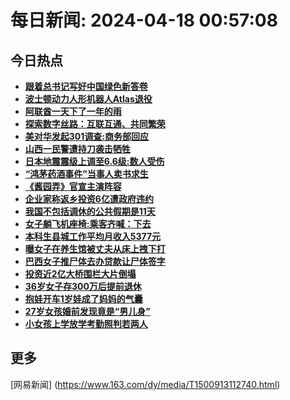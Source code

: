 
# 每日新闻: 2024-04-18 00:57:08
## 今日热点

- **[跟着总书记写好中国绿色新答卷](https://www.163.com/search?keyword=%E8%B7%9F%E7%9D%80%E6%80%BB%E4%B9%A6%E8%AE%B0%E5%86%99%E5%A5%BD%E4%B8%AD%E5%9B%BD%E7%BB%BF%E8%89%B2%E6%96%B0%E7%AD%94%E5%8D%B7)**
- **[波士顿动力人形机器人Atlas退役](https://www.163.com/search?keyword=%E6%B3%A2%E5%A3%AB%E9%A1%BF%E5%8A%A8%E5%8A%9B%E4%BA%BA%E5%BD%A2%E6%9C%BA%E5%99%A8%E4%BA%BAAtlas%E9%80%80%E5%BD%B9)**
- **[阿联酋一天下了一年的雨](https://www.163.com/search?keyword=%E9%98%BF%E8%81%94%E9%85%8B%E4%B8%80%E5%A4%A9%E4%B8%8B%E4%BA%86%E4%B8%80%E5%B9%B4%E7%9A%84%E9%9B%A8)**
- **[探索数字丝路：互联互通、共同繁荣](https://www.163.com/search?keyword=%E6%8E%A2%E7%B4%A2%E6%95%B0%E5%AD%97%E4%B8%9D%E8%B7%AF%EF%BC%9A%E4%BA%92%E8%81%94%E4%BA%92%E9%80%9A%E3%80%81%E5%85%B1%E5%90%8C%E7%B9%81%E8%8D%A3)**
- **[美对华发起301调查:商务部回应](https://www.163.com/search?keyword=%E7%BE%8E%E5%AF%B9%E5%8D%8E%E5%8F%91%E8%B5%B7301%E8%B0%83%E6%9F%A5+%E5%95%86%E5%8A%A1%E9%83%A8%E5%9B%9E%E5%BA%94)**
- **[山西一民警遭持刀袭击牺牲](https://www.163.com/search?keyword=%E5%B1%B1%E8%A5%BF%E4%B8%80%E6%B0%91%E8%AD%A6%E9%81%AD%E6%8C%81%E5%88%80%E8%A2%AD%E5%87%BB%E7%89%BA%E7%89%B2)**
- **[日本地震震级上调至6.6级:数人受伤](https://www.163.com/search?keyword=%E6%97%A5%E6%9C%AC%E5%9C%B0%E9%9C%87%E9%9C%87%E7%BA%A7%E4%B8%8A%E8%B0%83%E8%87%B36.6%E7%BA%A7+%E6%95%B0%E4%BA%BA%E5%8F%97%E4%BC%A4)**
- **[“鸿茅药酒事件”当事人卖书求生](https://www.163.com/search?keyword=%E2%80%9C%E9%B8%BF%E8%8C%85%E8%8D%AF%E9%85%92%E4%BA%8B%E4%BB%B6%E2%80%9D%E5%BD%93%E4%BA%8B%E4%BA%BA%E5%8D%96%E4%B9%A6%E6%B1%82%E7%94%9F)**
- **[《酱园弄》官宣主演阵容](https://www.163.com/search?keyword=%E3%80%8A%E9%85%B1%E5%9B%AD%E5%BC%84%E3%80%8B%E5%AE%98%E5%AE%A3%E4%B8%BB%E6%BC%94%E9%98%B5%E5%AE%B9)**
- **[企业家称返乡投资6亿遭政府违约](https://www.163.com/search?keyword=%E4%BC%81%E4%B8%9A%E5%AE%B6%E7%A7%B0%E8%BF%94%E4%B9%A1%E6%8A%95%E8%B5%846%E4%BA%BF%E9%81%AD%E6%94%BF%E5%BA%9C%E8%BF%9D%E7%BA%A6)**
- **[我国不包括调休的公共假期是11天](https://www.163.com/search?keyword=%E6%88%91%E5%9B%BD%E4%B8%8D%E5%8C%85%E6%8B%AC%E8%B0%83%E4%BC%91%E7%9A%84%E5%85%AC%E5%85%B1%E5%81%87%E6%9C%9F%E6%98%AF11%E5%A4%A9)**
- **[女子躺飞机座椅:乘客齐喊：下去](https://www.163.com/search?keyword=%E5%A5%B3%E5%AD%90%E8%BA%BA%E9%A3%9E%E6%9C%BA%E5%BA%A7%E6%A4%85+%E4%B9%98%E5%AE%A2%E9%BD%90%E5%96%8A%EF%BC%9A%E4%B8%8B%E5%8E%BB)**
- **[本科生县城工作平均月收入5377元](https://www.163.com/search?keyword=%E6%9C%AC%E7%A7%91%E7%94%9F%E5%8E%BF%E5%9F%8E%E5%B7%A5%E4%BD%9C%E5%B9%B3%E5%9D%87%E6%9C%88%E6%94%B6%E5%85%A55377%E5%85%83)**
- **[曝女子在养生馆被丈夫从床上拽下打](https://www.163.com/search?keyword=%E6%9B%9D%E5%A5%B3%E5%AD%90%E5%9C%A8%E5%85%BB%E7%94%9F%E9%A6%86%E8%A2%AB%E4%B8%88%E5%A4%AB%E4%BB%8E%E5%BA%8A%E4%B8%8A%E6%8B%BD%E4%B8%8B%E6%89%93)**
- **[巴西女子推尸体去办贷款让尸体签字](https://www.163.com/search?keyword=%E5%B7%B4%E8%A5%BF%E5%A5%B3%E5%AD%90%E6%8E%A8%E5%B0%B8%E4%BD%93%E5%8E%BB%E5%8A%9E%E8%B4%B7%E6%AC%BE%E8%AE%A9%E5%B0%B8%E4%BD%93%E7%AD%BE%E5%AD%97)**
- **[投资近2亿大桥围栏大片倒塌](https://www.163.com/search?keyword=%E6%8A%95%E8%B5%84%E8%BF%912%E4%BA%BF%E5%A4%A7%E6%A1%A5%E5%9B%B4%E6%A0%8F%E5%A4%A7%E7%89%87%E5%80%92%E5%A1%8C)**
- **[36岁女子存300万后提前退休](https://www.163.com/search?keyword=36%E5%B2%81%E5%A5%B3%E5%AD%90%E5%AD%98300%E4%B8%87%E5%90%8E%E6%8F%90%E5%89%8D%E9%80%80%E4%BC%91)**
- **[抱娃开车1岁娃成了妈妈的气囊](https://www.163.com/search?keyword=%E6%8A%B1%E5%A8%83%E5%BC%80%E8%BD%A61%E5%B2%81%E5%A8%83%E6%88%90%E4%BA%86%E5%A6%88%E5%A6%88%E7%9A%84%E6%B0%94%E5%9B%8A)**
- **[27岁女孩婚前发现竟是“男儿身”](https://www.163.com/search?keyword=27%E5%B2%81%E5%A5%B3%E5%AD%A9%E5%A9%9A%E5%89%8D%E5%8F%91%E7%8E%B0%E7%AB%9F%E6%98%AF%E2%80%9C%E7%94%B7%E5%84%BF%E8%BA%AB%E2%80%9D)**
- **[小女孩上学放学考勤照判若两人](https://www.163.com/search?keyword=%E5%B0%8F%E5%A5%B3%E5%AD%A9%E4%B8%8A%E5%AD%A6%E6%94%BE%E5%AD%A6%E8%80%83%E5%8B%A4%E7%85%A7%E5%88%A4%E8%8B%A5%E4%B8%A4%E4%BA%BA)**

## 更多
[网易新闻] (https://www.163.com/dy/media/T1500913112740.html)
